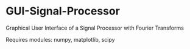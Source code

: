 # GUI-Signal-Processor
Graphical User Interface of a Signal Processor with Fourier Transforms


Requires modules: numpy, matplotlib, scipy
